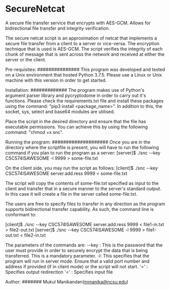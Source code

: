 # SecureNetcat
A secure file transfer service that encrypts with AES-GCM. Allows for bidirectional file transfer and integrity verification.

The secure netcat script is an approximation of netcat that implements a secure file transfer from a client to a server or vice-versa. The encryption technique that is used is AES-GCM. 
The script verifies the integrity of each chunk of message that is sent across the network and received at either the server or the client. 

Pre-requisites: 
###############
This program was developed and tested on a Unix environment that hosted Python 3.7.5. Please use a Linux or Unix machine with this version in order to get started. 

Installation:
#############
The program makes use of Python's argument parser library and pycryptodome in order to carry out it's functions.
Please check the requirements.txt file and install these packages using the command: "pip3 install <package_name>".
In addition to this, the socket, sys, select and base64 modules are utilised.

Place the script in the desired directory and ensure that the file has executable permissions. You can achieve this by using the following command: "chmod +x snc".

Running the program: 
####################
Once you are in the directory where the scriptfile is present, you will have to run the following command if you plan to run the program as a server: 
[server]$ ./snc --key CSC574ISAWESOME -l 9999 > some-file.txt

On the client side, you may run the script as follows: 
[client]$ ./snc --key CSC574ISAWESOME server.add.ress 9999 < some-file.txt

The script will copy the contents of some-file.txt specified as input to the client and transfer that in a secure manner to the server's standard output. In this case it will create a file in the server called some-file.txt. 

The users are free to specify files to transfer in any direction as the program supports bidirectional transfer capability. As such, the command line is conformant to: 

[client]$ ./snc --key CSC574ISAWESOME server.add.ress 9999 < file1-in.txt > file2-out.txt
[server]$ ./snc --key CSC574ISAWESOME -l 9999 > file1-out.txt < file2-in.txt

The parameters of the commands are: 
--key : This is the password that the user must provide in order to securely encrypt the data that is being transferred. This is a mandatory parameter.
-l: This specifies that the program will run in server mode. 
Ensure that a valid port number and address if provided (if in client mode) or the script will not start. 
'>' : Specifies output redirection
'<' : Specifies input file

Author: 
#######
Mukul Manikandan(mmanika@ncsu.edu)

